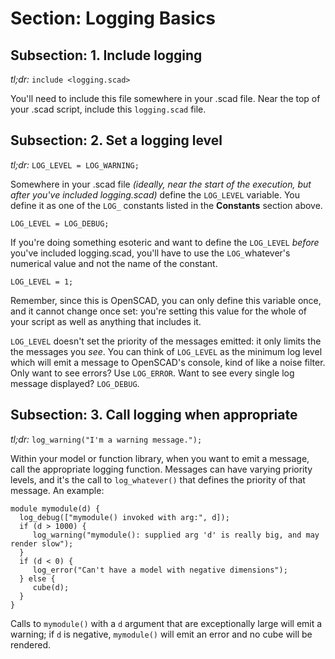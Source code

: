 # Section: Logging Basics
 
## Subsection: 1. Include logging
*tl;dr:* `include <logging.scad>`

You'll need to include this file somewhere in your .scad file. Near the top of your .scad script, include this `logging.scad` file. 

## Subsection: 2. Set a logging level 
*tl;dr:* `LOG_LEVEL = LOG_WARNING;`

Somewhere in your .scad file *(ideally, near the start of the execution, but after you've included logging.scad)* define the `LOG_LEVEL` variable. 
You define it as one of the `LOG_` constants listed in the **Constants** section above. 

`LOG_LEVEL = LOG_DEBUG;`

If you're doing something esoteric and want to define the `LOG_LEVEL` *before* you've included 
logging.scad, you'll have to use the `LOG_`whatever's numerical value and not the name of the constant. 

`LOG_LEVEL = 1;`

Remember, since this is OpenSCAD, you can only define this variable once, and it cannot change once set: you're 
setting this value for the whole of your script as well as anything that includes it.  

`LOG_LEVEL` doesn't set the priority of the messages emitted: it only limits the the messages you *see*. 
You can think of `LOG_LEVEL` as the minimum log level which will emit a message to OpenSCAD's console, kind of like a noise filter. 
Only want to see errors? Use `LOG_ERROR`. Want to see every single log message displayed? `LOG_DEBUG`. 

## Subsection: 3. Call logging when appropriate
*tl;dr:* `log_warning("I'm a warning message.");`

Within your model or function library, when you want to emit a message, call the appropriate logging function. Messages can have varying priority levels, 
and it's the call to `log_whatever()` that defines the priority of that message. An example:

```
module mymodule(d) {
  log_debug(["mymodule() invoked with arg:", d]);
  if (d > 1000) {
     log_warning("mymodule(): supplied arg 'd' is really big, and may render slow");
  }
  if (d < 0) {
     log_error("Can't have a model with negative dimensions");
  } else {
     cube(d);
  }
}
```

Calls to `mymodule()` with a `d` argument that are exceptionally large will emit a warning; if `d` is negative, `mymodule()` will emit an 
error and no cube will be rendered. 



